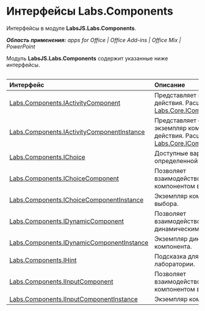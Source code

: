 
# Интерфейсы Labs.Components
Интерфейсы в модуле **LabsJS.Labs.Components**.

 _**Область применения:** apps for Office | Office Add-ins | Office Mix | PowerPoint_

Модуль **LabsJS.Labs.Components** содержит указанные ниже интерфейсы.

## 


|Интерфейс|Описание|
|:-----|:-----|
|[Labs.Components.IActivityComponent](../../reference/office-mix/labs.components.iactivitycomponent.md)|Представляет компонент действия. Расширяет [Labs.Core.IComponent](../../reference/office-mix/labs.core.icomponent.md).|
|[Labs.Components.IActivityComponentInstance](../../reference/office-mix/labs.components.iactivitycomponentinstance.md)|Представляет определенный экземпляр компонента действия. Расширяет [Labs.Core.IComponentInstance](../../reference/office-mix/labs.core.icomponentinstance.md).|
|[Labs.Components.IChoice](../../reference/office-mix/labs.components.ichoice.md)|Доступные варианты для определенной проблемы.|
|[Labs.Components.IChoiceComponent](../../reference/office-mix/labs.components.ichoicecomponent.md)|Позволяет взаимодействовать с компонентом выбора.|
|[Labs.Components.IChoiceComponentInstance](../../reference/office-mix/labs.components.ichoicecomponentinstance.md)|Экземпляр компонента выбора.|
|[Labs.Components.IDynamicComponent](../../reference/office-mix/labs.components.idynamiccomponent.md)|Позволяет взаимодействовать с динамическим компонентом.|
|[Labs.Components.IDynamicComponentInstance](../../reference/office-mix/labs.components.idynamiccomponentinstance.md)|Экземпляр динамического компонента.|
|[Labs.Components.IHint](../../reference/office-mix/labs.components.ihint.md)|Подсказка для проблемы лаборатории.|
|[Labs.Components.IInputComponent](../../reference/office-mix/labs.components.iinputcomponent.md)|Позволяет взаимодействовать с компонентом ввода.|
|[Labs.Components.IInputComponentInstance](../../reference/office-mix/labs.components.iinputcomponentinstance.md)|Экземпляр компонента ввода.|
